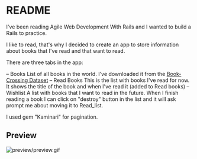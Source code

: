 # README

I've been reading Agile Web Development With Rails and I wanted to build a Rails to practice.

I like to read, that's why I decided to create an app to store information about books that I've read and that want to read.

There are three tabs in the app:

– Books
  List of all books in the world. I've downloaded it from the [Book-Crossing Dataset](http://www2.informatik.uni-freiburg.de/~cziegler/BX/)
– Read Books
  This is the list with books I've read for now. It shows the title of the book and when I've read it (added to Read books)
– Wishlist
  A list with books that I want to read in the future. When I finish reading a book I can click on "destroy" button in the list and it will ask prompt me about moving it to Read_list.

I used gem "Kaminari" for pagination.

## Preview

![preview/preview.gif]()
